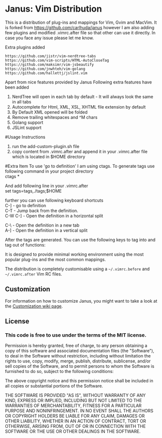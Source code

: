 # Janus: Vim Distribution

This is a distribution of plug-ins and mappings for Vim, Gvim and
MacVim. It is forked from https://github.com/carlhuda/janus however I am also adding few plugins and modified .vimrc.after
file so that other can use it directly. In case you face any issue please let me know.

 Extra plugins added
 
    https://github.com/jistr/vim-nerdtree-tabs 
    https://github.com/vim-scripts/HTML-AutoCloseTag 
    https://github.com/maksimr/vim-jsbeautify
    https://github.com/jnwhteh/vim-golang
    https://github.com/hallettj/jslint.vim
    
Apart from nice features provided by Janus Following extra features have been added<br />

1. NerdTree will open in each tab by default - It will always look the
   same in all tabs<br />
2. Autocomplete for Html, XML, XSL, XHTML file extension by default<br />
3. By Default XML opened will be folded<br />
4. Remove trailing whitespaces and ^M chars<br />
5. Golang support<br />
6. JSLint support <br />

#Usage Instructions
1. run the add-custom-plugin.sh file
2. copy content from .vimrc.after and append it in your .vimrc.after
   file which is located in $HOME directory

#Extra Item
To use 'go to definition' I am using ctags. To generate tags use following command in your project directory<br />
ctags *

And add following line in your .vimrc.after<br />
 set tags=tags,./tags;$HOME

further you can use following keyboard shortcuts<br />
C-] - go to definition <br />
C-T - Jump back from the definition.<br />
C-W C-] - Open the definition in a horizontal split<br />

C-\ - Open the definition in a new tab<br />
A-] - Open the definition in a vertical split<br />

After the tags are generated. You can use the following keys to tag into and tag out of functions:


It is designed to provide minimal working environment using the most
popular plug-ins and the most common mappings.

The distribution is completely customisable using a `~/.vimrc.before`
and `~/.vimrc.after` Vim RC files.


## Customization

For  information on how to customize Janus, you might want to take
a look at the [Customization wiki
page](https://github.com/carlhuda/janus/wiki/Customization).

## License

### This code is free to use under the terms of the MIT license.

Permission is hereby granted, free of charge, to any person obtaining
a copy of this software and associated documentation files (the
"Software"), to deal in the Software without restriction, including
without limitation the rights to use, copy, modify, merge, publish,
distribute, sublicense, and/or sell copies of the Software, and to
permit persons to whom the Software is furnished to do so, subject to
the following conditions:

The above copyright notice and this permission notice shall be included
in all copies or substantial portions of the Software.

THE SOFTWARE IS PROVIDED "AS IS", WITHOUT WARRANTY OF ANY KIND,
EXPRESS OR IMPLIED, INCLUDING BUT NOT LIMITED TO THE WARRANTIES OF
MERCHANTABILITY, FITNESS FOR A PARTICULAR PURPOSE AND NONINFRINGEMENT.
IN NO EVENT SHALL THE AUTHORS OR COPYRIGHT HOLDERS BE LIABLE FOR ANY
CLAIM, DAMAGES OR OTHER LIABILITY, WHETHER IN AN ACTION OF CONTRACT,
TORT OR OTHERWISE, ARISING FROM, OUT OF OR IN CONNECTION WITH THE
SOFTWARE OR THE USE OR OTHER DEALINGS IN THE SOFTWARE.
